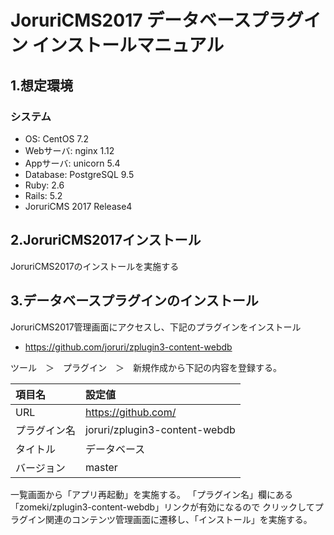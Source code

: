 # JoruriCMS2017 データベースプラグイン インストールマニュアル

## 1.想定環境

### システム

* OS: CentOS 7.2
* Webサーバ: nginx 1.12
* Appサーバ: unicorn 5.4
* Database: PostgreSQL 9.5
* Ruby: 2.6
* Rails: 5.2
* JoruriCMS 2017 Release4

## 2.JoruriCMS2017インストール

JoruriCMS2017のインストールを実施する

## 3.データベースプラグインのインストール

JoruriCMS2017管理画面にアクセスし、下記のプラグインをインストール

* https://github.com/joruri/zplugin3-content-webdb

ツール　＞　プラグイン　＞　新規作成から下記の内容を登録する。

|項目名|設定値|
|:----------|:---------------|
|URL|https://github.com/|
|プラグイン名|joruri/zplugin3-content-webdb|
|タイトル|データベース|
|バージョン|master|

一覧画面から「アプリ再起動」を実施する。
「プラグイン名」欄にある「zomeki/zplugin3-content-webdb」リンクが有効になるので
クリックしてプラグイン関連のコンテンツ管理画面に遷移し、「インストール」を実施する。
